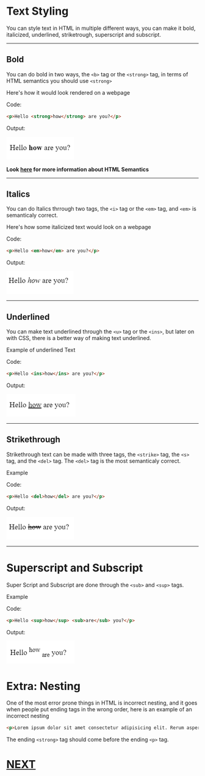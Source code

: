 # Text Styling

You can style text in HTML in multiple different ways, you can make it bold, italicized, underlined, striketrough, superscript and subscript.
___
## Bold 
You can do bold in two ways, the `<b>` tag or the `<strong>` tag, in terms of HTML semantics you should use `<strong>`

Here's how it would look rendered on a webpage

Code:

```html
<p>Hello <strong>how</strong> are you?</p>
```

Output:


![Bold Text Picture](images/bold.png)

**Look [here](https://developer.mozilla.org/en-US/docs/Web/HTML/Element#inline_text_semantics) for more information about HTML Semantics**
___
## Italics
You can do Italics thrrough two tags, the `<i>` tag or the `<em>` tag, and `<em>` is semanticaly correct.

Here's how some italicized text would look on a webpage

Code:

```html
<p>Hello <em>how</em> are you?</p>
```

Output:

![Italicized Text Picture](images/italics.png)
___
## Underlined
You can make text underlined through the `<u>` tag or the `<ins>`, but later on with CSS, there is a better way of making text underlined.

Example of underlined Text

Code:

```html
<p>Hello <ins>how</ins> are you?</p>
```

Output:

![Underlined Text Picture](images/under.png)
___
## Strikethrough
Strikethrough text can be made with three tags, the `<strike>` tag, the `<s>` tag, and the `<del>` tag. The `<del>` tag is the most semanticaly correct.

Example

Code:

```html
<p>Hello <del>how</del> are you?</p>
```

Output:

![Strikethrough Text Picture](images/strike.png)

___
# Superscript and Subscript
Super Script and Subscript are done through the `<sub>` and `<sup>` tags.

Example

Code:

```html
<p>Hello <sup>how</sup> <sub>are</sub> you?</p>
```

Output:

![Superscript and Subscript Text Picture](images/subsup.png)

# Extra: Nesting

One of the most error prone things in HTML is incorrect nesting, and it goes when people put ending tags in the wrong order, here is an example of an incorrect nesting

```html
<p>Lorem ipsum dolor sit amet consectetur adipisicing elit. Rerum asperiores itaque <strong>pariatur corrupti ratione, eius accusantium saepe nesciunt, unde consequatur nemo esse dolores sequi vero tempore praesentium autem id maiores.</p></strong>
```
The ending `<strong>` tag should come before the ending `<p>` tag.

# [NEXT]()